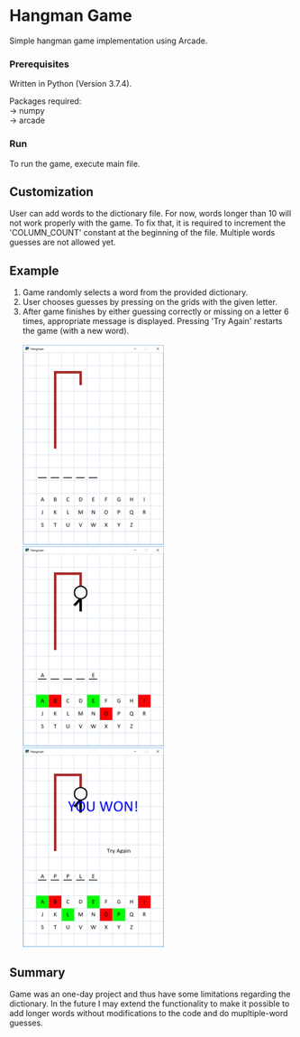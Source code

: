 # Hangman Game 
Simple hangman game implementation using Arcade.

### Prerequisites

Written in Python (Version 3.7.4).

Packages required:  
-> numpy  
-> arcade

### Run

To run the game, execute main file.  

## Customization

User can add words to the dictionary file. For now, words longer than 10 will not work properly with the game. To fix that, it is required to increment the 'COLUMN_COUNT' constant at the beginning of the file. Multiple words guesses are not allowed yet.

## Example

1. Game randomly selects a word from the provided dictionary.  
2. User chooses guesses by pressing on the grids with the given letter.  
3. After game finishes by either guessing correctly or missing on a letter 6 times, appropriate message is displayed. Pressing 'Try Again' restarts the game (with a new word).
<br/><br/><img src="./img/h1.PNG" alt="drawing" width="250"/><img src="./img/h2.PNG" alt="drawing" width="250"/><img src="./img/h3.PNG" alt="drawing" width="250"/>

## Summary

Game was an one-day project and thus have some limitations regarding the dictionary. In the future I may extend the functionality to make it possible to add longer words without modifications to the code and do mupltiple-word guesses.
